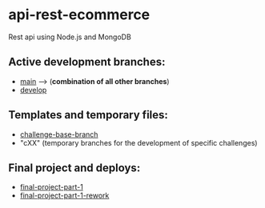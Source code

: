 # api-rest-ecommerce
Rest api using Node.js and MongoDB

## Active development branches:
* [main](https://github.com/Arguel/api-rest-ecommerce) --> (<b>combination of all other branches</b>)
* [develop](https://github.com/Arguel/api-rest-ecommerce/tree/develop)

## Templates and temporary files:
* [challenge-base-branch](https://github.com/Arguel/api-rest-ecommerce/tree/challenge-base-branch)
* "cXX" (temporary branches for the development of specific challenges)

## Final project and deploys:
* [final-project-part-1](https://github.com/Arguel/api-rest-ecommerce/tree/final-project-part-1)
* [final-project-part-1-rework](https://github.com/Arguel/api-rest-ecommerce/tree/rework-fp)
